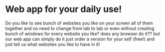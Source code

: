 # Web app for your daily use!

Do you like to see bunch of websites you like on your screen all of them together and no need to change from tab to tab or even without creating bunch of windows for every website you like?  does any browser do it?? but our web app can simply do it just order a version for your self (free!) and just tell us what websites you like to have in it!
